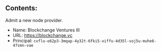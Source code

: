 ## Contents:

Admit a new node provider.

- Name: Blockchange Ventures III
- URL: https://blockchange.vc
- Principal: `cvflu-o62p3-3mqap-4y32t-6fki5-xiffu-4d35l-soj5u-muhe6-47smn-vae`

